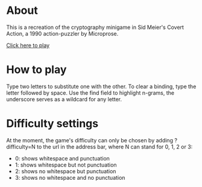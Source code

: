 # About
This is a recreation of the cryptography minigame in Sid Meier's Covert Action, a 1990 action-puzzler by Microprose.

[Click here to play](lincore81.github.io/cipherts)

# How to play
Type two letters to substitute one with the other. To clear a binding, type the letter followed by space.
Use the find field to highlight n-grams, the underscore serves as a wildcard for any letter.

# Difficulty settings
At the moment, the game's difficulty can only be chosen by adding ?difficulty=N to the url in the address bar, 
where N can stand for 0, 1, 2 or 3:

* 0: shows whitespace and punctuation
* 1: shows whitespace but not punctuation
* 2: shows no whitespace but punctuation
* 3: shows no whitespace and no punctuation
